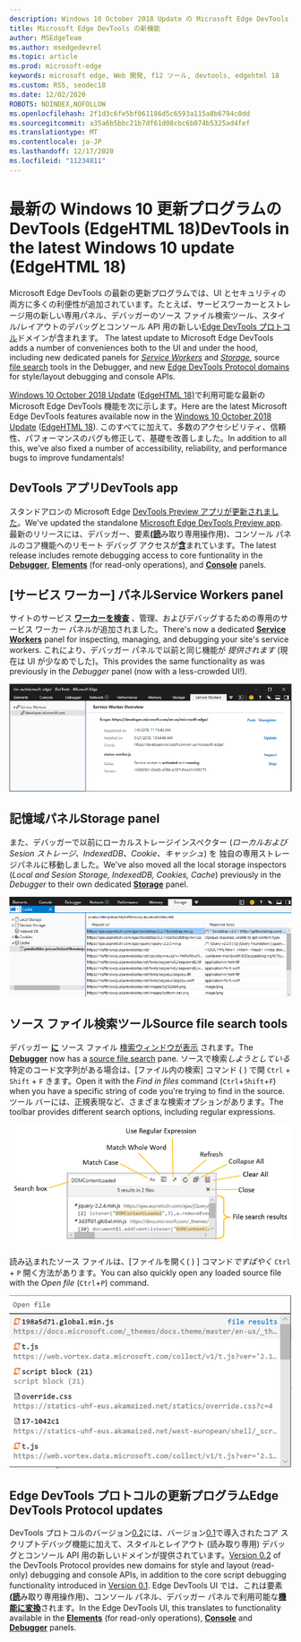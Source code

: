 ```yaml
---
description: Windows 10 October 2018 Update の Microsoft Edge DevTools の新機能を確認する
title: Microsoft Edge DevTools の新機能
author: MSEdgeTeam
ms.author: msedgedevrel
ms.topic: article
ms.prod: microsoft-edge
keywords: microsoft edge, Web 開発, f12 ツール, devtools, edgehtml 18
ms.custom: RS5, seodec18
ms.date: 12/02/2020
ROBOTS: NOINDEX,NOFOLLOW
ms.openlocfilehash: 2f1d3c6fe5bf061186d5c6593a115a8b6794c0dd
ms.sourcegitcommit: a35a6b5bbc21b7df61d08cbc6b074b5325ad4fef
ms.translationtype: MT
ms.contentlocale: ja-JP
ms.lasthandoff: 12/17/2020
ms.locfileid: "11234811"
---
```

# <span data-ttu-id="a367d-104">最新の Windows 10 更新プログラムの DevTools (EdgeHTML 18)</span><span class="sxs-lookup"><span data-stu-id="a367d-104">DevTools in the latest Windows 10 update (EdgeHTML 18)</span></span>

<span data-ttu-id="a367d-105">Microsoft Edge DevTools の最新の更新プログラムでは、UI とセキュリティの両方に多くの利便性が追加されています。たとえば、サービス[](#storage-panel)ワーカーとストレージ[](#source-file-search-tools)用の新しい専用パネル、デバッガーのソース ファイル検索ツール、スタイル/レイアウトのデバッグとコンソール API 用の新しい[Edge DevTools プロトコル](#edge-devtools-protocol-updates)ドメインが含まれます。 [](#service-workers-panel)</span><span class="sxs-lookup"><span data-stu-id="a367d-105">The latest update to Microsoft Edge DevTools adds a number of conveniences both to the UI and under the hood, including new dedicated panels for [*Service Workers*](#service-workers-panel) and [*Storage*](#storage-panel), source [file search](#source-file-search-tools) tools in the Debugger, and new [Edge DevTools Protocol domains](#edge-devtools-protocol-updates) for style/layout debugging and console APIs.</span></span>

<span data-ttu-id="a367d-106">[Windows 10 October 2018 Update](/windows/uwp/whats-new/windows-10-build-17763) ([EdgeHTML 18)](https://aka.ms/devguide_edgehtml_18)で利用可能な最新の Microsoft Edge DevTools 機能を次に示します。</span><span class="sxs-lookup"><span data-stu-id="a367d-106">Here are the latest Microsoft Edge DevTools features available now in the [Windows 10 October 2018 Update](/windows/uwp/whats-new/windows-10-build-17763) ([EdgeHTML 18](https://aka.ms/devguide_edgehtml_18)).</span></span> <span data-ttu-id="a367d-107">このすべてに加えて、多数のアクセシビリティ、信頼性、パフォーマンスのバグも修正して、基礎を改善しました。</span><span class="sxs-lookup"><span data-stu-id="a367d-107">In addition to all this, we’ve also fixed a number of accessibility, reliability, and performance bugs to improve fundamentals!</span></span>

## <span data-ttu-id="a367d-108">DevTools アプリ</span><span class="sxs-lookup"><span data-stu-id="a367d-108">DevTools app</span></span>

<span data-ttu-id="a367d-109">スタンドアロンの Microsoft Edge [DevTools Preview アプリが更新されました](./index.md#microsoft-store-app)。</span><span class="sxs-lookup"><span data-stu-id="a367d-109">We've updated the standalone [Microsoft Edge DevTools Preview app](./index.md#microsoft-store-app).</span></span> <span data-ttu-id="a367d-110">最新のリリースには、デバッガー、要素[**(読**](./elements.md)み取り専用操作[](./debugger.md)用)、コンソール パネルのコア機能へのリモート デバッグ アクセスが[**含**](./console.md)まれています。</span><span class="sxs-lookup"><span data-stu-id="a367d-110">The latest release includes remote debugging access to core funtionality in the [**Debugger**](./debugger.md), [**Elements**](./elements.md) (for read-only operations), and [**Console**](./console.md) panels.</span></span>

## <span data-ttu-id="a367d-111">[サービス ワーカー] パネル</span><span class="sxs-lookup"><span data-stu-id="a367d-111">Service Workers panel</span></span>

<span data-ttu-id="a367d-112">サイトのサービス [**ワーカーを検査**](./service-workers.md) 、管理、およびデバッグするための専用のサービス ワーカー パネルが追加されました。</span><span class="sxs-lookup"><span data-stu-id="a367d-112">There's now a dedicated [**Service Workers**](./service-workers.md) panel for inspecting, managing, and debugging your site's service workers.</span></span> <span data-ttu-id="a367d-113">これにより、デバッガー パネルで以前と同じ機能が *提供されます* (現在は UI が少なめでした)。</span><span class="sxs-lookup"><span data-stu-id="a367d-113">This provides the same functionality as was previously in the *Debugger* panel (now with a less-crowded UI!).</span></span>

![[サービス ワーカー] パネル](./media/service_worker.png)

## <span data-ttu-id="a367d-115">記憶域パネル</span><span class="sxs-lookup"><span data-stu-id="a367d-115">Storage panel</span></span>

<span data-ttu-id="a367d-116">また、デバッガーで以前にローカルストレージインスペクター (*ローカルおよび Sesion ストレージ、IndexedDB、Cookie、キャッシュ*) を 独自の専用ストレージ[](./storage.md)パネルに移動しました。</span><span class="sxs-lookup"><span data-stu-id="a367d-116">We've also moved all the local storage inspectors (*Local and Sesion Storage, IndexedDB, Cookies, Cache*) previously in the *Debugger* to their own dedicated [**Storage**](./storage.md) panel.</span></span>

![記憶域パネル](./media/storage_cache.png)

## <span data-ttu-id="a367d-118">ソース ファイル検索ツール</span><span class="sxs-lookup"><span data-stu-id="a367d-118">Source file search tools</span></span>

<span data-ttu-id="a367d-119">デバッガー [**に**](./debugger.md) ソース ファイル [検索ウィンドウが表示](./debugger.md#file-search) されます。</span><span class="sxs-lookup"><span data-stu-id="a367d-119">The [**Debugger**](./debugger.md) now has a [source file search](./debugger.md#file-search) pane.</span></span> <span data-ttu-id="a367d-120">ソースで検索*しようとしている*特定のコード文字列がある場合は、[ファイル内の検索] コマンド ( ) で開 `Ctrl` + `Shift` + `F` きます。</span><span class="sxs-lookup"><span data-stu-id="a367d-120">Open it with the *Find in files* command (`Ctrl`+`Shift`+`F`) when you have a specific string of code you're trying to find in the source.</span></span> <span data-ttu-id="a367d-121">ツール バーには、正規表現など、さまざまな検索オプションがあります。</span><span class="sxs-lookup"><span data-stu-id="a367d-121">The toolbar provides different search options, including regular expressions.</span></span> 

![デバッガー ファイルの検索](./media/debugger_file_search.png)

<span data-ttu-id="a367d-123">読み込まれたソース ファイルは、[ファイルを開く( ) ] コマンド*ですばやく* `Ctrl` + `P` 開く方法があります。</span><span class="sxs-lookup"><span data-stu-id="a367d-123">You can also quickly open any loaded source file with the *Open file* (`Ctrl`+`P`) command.</span></span>

![デバッガーの開いているファイル](./media/debugger_open_file.png)

## <span data-ttu-id="a367d-125">Edge DevTools プロトコルの更新プログラム</span><span class="sxs-lookup"><span data-stu-id="a367d-125">Edge DevTools Protocol updates</span></span>

<span data-ttu-id="a367d-126">DevTools プロトコルのバージョン[0.2](../devtools-protocol/0.2/index.md)には、バージョン[0.1](../devtools-protocol/0.1/index.md)で導入されたコア スクリプトデバッグ機能に加えて、スタイルとレイアウト (読み取り専用) デバッグとコンソール API 用の新しいドメインが提供されています。</span><span class="sxs-lookup"><span data-stu-id="a367d-126">[Version 0.2](../devtools-protocol/0.2/index.md) of the DevTools Protocol provides new domains for style and layout (read-only) debugging and console APIs, in addition to the core script debugging functionality introduced in [Version 0.1](../devtools-protocol/0.1/index.md).</span></span> <span data-ttu-id="a367d-127">Edge DevTools UI では、これは要素[**(読**](../devtools-guide/elements.md)み取り専用操作用)、コンソール パネル、デバッガー パネルで利用可能な[**機能に**](../devtools-guide/console.md)[**変換**](../devtools-guide/debugger.md)されます。</span><span class="sxs-lookup"><span data-stu-id="a367d-127">In the Edge DevTools UI, this translates to functionality available in the [**Elements**](../devtools-guide/elements.md) (for read-only operations), [**Console**](../devtools-guide/console.md) and [**Debugger**](../devtools-guide/debugger.md) panels.</span></span>
